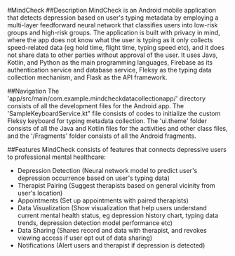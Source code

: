 #MindCheck
##Description
MindCheck is an Android mobile application that detects depression based on user's typing metadata by employing a multi-layer feedforward neural network that classifies users into low-risk groups and high-risk groups. The application is built with privacy in mind, where the app does not know what the user is typing as it only collects speed-related data (eg hold time, flight time, typing speed etc), and it does not share data to other parties without approval of the user. It uses Java, Kotlin, and Python as the main programming languages, Firebase as its authentication service and database service, Fleksy as the typing data collection mechanism, and Flask as the API framework.

##Navigation
The 'app/src/main/com.example.mindcheckdatacollectionapp/' directory consists of all the development files for the Android app.
The 'SampleKeyboardService.kt" file consists of codes to initialize the custom Fleksy keyboard for typing metadata collection.
The 'ui.theme' folder consists of all the Java and Kotlin files for the activities and other class files, and the '/Fragments' folder consists of all the Android fragments.

##Features
MindCheck consists of features that connects depressive users to professional mental healthcare:
- Depression Detection (Neural network model to predict user's depression occurrence based on user's typing data)
- Therapist Pairing (Suggest therapists based on general vicinity from user's location) 
- Appointments (Set up appointments with paired therapists)
- Data Visualization (Show visualization that help users understand current mental health status, eg depression history chart, typing data trends, depression detection model performance etc)
- Data Sharing (Shares record and data with therapist, and revokes viewing access if user opt out of data sharing)
- Notifications (Alert users and therapist if depression is detected)
